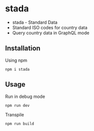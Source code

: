 # stada
* stada - Standard Data
* Standard ISO codes for country data
* Query country data in GraphQL mode


## Installation
Using npm 
```
npm i stada
```

## Usage
Run in debug mode 
```
npm run dev
```

Transpile
```
npm run build
```
